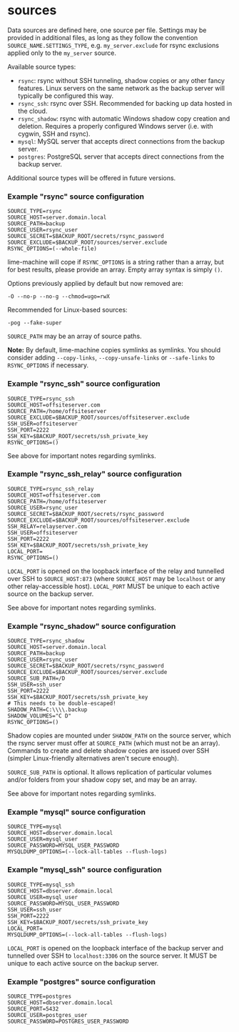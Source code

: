 # sources

Data sources are defined here, one source per file. Settings may be provided in additional files, as long as they follow the convention `SOURCE_NAME.SETTINGS_TYPE`, e.g. `my_server.exclude` for rsync exclusions applied only to the `my_server` source.

Available source types:

* `rsync`: rsync without SSH tunneling, shadow copies or any other fancy features. Linux servers on the same network as the backup server will typically be configured this way.
* `rsync_ssh`: rsync over SSH. Recommended for backing up data hosted in the cloud.
* `rsync_shadow`: rsync with automatic Windows shadow copy creation and deletion. Requires a properly configured Windows server (i.e. with cygwin, SSH and rsync).
* `mysql`: MySQL server that accepts direct connections from the backup server.
* `postgres`: PostgreSQL server that accepts direct connections from the backup server.

Additional source types will be offered in future versions.

### Example "rsync" source configuration

    SOURCE_TYPE=rsync
    SOURCE_HOST=server.domain.local
    SOURCE_PATH=backup
    SOURCE_USER=rsync_user
    SOURCE_SECRET=$BACKUP_ROOT/secrets/rsync_password
    SOURCE_EXCLUDE=$BACKUP_ROOT/sources/server.exclude
    RSYNC_OPTIONS=(--whole-file)

lime-machine will cope if `RSYNC_OPTIONS` is a string rather than a array, but for best results, please provide an array. Empty array syntax is simply `()`.

Options previously applied by default but now removed are:

    -O --no-p --no-g --chmod=ugo=rwX

Recommended for Linux-based sources:

    -pog --fake-super

`SOURCE_PATH` may be an array of source paths.

**Note:** By default, lime-machine copies symlinks as symlinks. You should consider adding `--copy-links`, `--copy-unsafe-links` or `--safe-links` to `RSYNC_OPTIONS` if necessary.

### Example "rsync_ssh" source configuration

    SOURCE_TYPE=rsync_ssh
    SOURCE_HOST=offsiteserver.com
    SOURCE_PATH=/home/offsiteserver
    SOURCE_EXCLUDE=$BACKUP_ROOT/sources/offsiteserver.exclude
    SSH_USER=offsiteserver
    SSH_PORT=2222
    SSH_KEY=$BACKUP_ROOT/secrets/ssh_private_key
    RSYNC_OPTIONS=()

See above for important notes regarding symlinks.

### Example "rsync_ssh_relay" source configuration

    SOURCE_TYPE=rsync_ssh_relay
    SOURCE_HOST=offsiteserver.com
    SOURCE_PATH=/home/offsiteserver
    SOURCE_USER=rsync_user
    SOURCE_SECRET=$BACKUP_ROOT/secrets/rsync_password
    SOURCE_EXCLUDE=$BACKUP_ROOT/sources/offsiteserver.exclude
    SSH_RELAY=relayserver.com
    SSH_USER=offsiteserver
    SSH_PORT=2222
    SSH_KEY=$BACKUP_ROOT/secrets/ssh_private_key
    LOCAL_PORT=
    RSYNC_OPTIONS=()

`LOCAL_PORT` is opened on the loopback interface of the relay and tunnelled over SSH to `SOURCE_HOST:873` (where `SOURCE_HOST` may be `localhost` or any other relay-accessible host). `LOCAL_PORT` MUST be unique to each active source on the backup server.

See above for important notes regarding symlinks.

### Example "rsync_shadow" source configuration

    SOURCE_TYPE=rsync_shadow
    SOURCE_HOST=server.domain.local
    SOURCE_PATH=backup
    SOURCE_USER=rsync_user
    SOURCE_SECRET=$BACKUP_ROOT/secrets/rsync_password
    SOURCE_EXCLUDE=$BACKUP_ROOT/sources/server.exclude
    SOURCE_SUB_PATH=/D
    SSH_USER=ssh_user
    SSH_PORT=2222
    SSH_KEY=$BACKUP_ROOT/secrets/ssh_private_key
    # This needs to be double-escaped!
    SHADOW_PATH=C:\\\\.backup
    SHADOW_VOLUMES="C D"
    RSYNC_OPTIONS=()

Shadow copies are mounted under `SHADOW_PATH` on the source server, which the rsync server must offer at `SOURCE_PATH` (which must not be an array). Commands to create and delete shadow copies are issued over SSH (simpler Linux-friendly alternatives aren't secure enough).

`SOURCE_SUB_PATH` is optional. It allows replication of particular volumes and/or folders from your shadow copy set, and may be an array.

See above for important notes regarding symlinks.

### Example "mysql" source configuration

    SOURCE_TYPE=mysql
    SOURCE_HOST=dbserver.domain.local
    SOURCE_USER=mysql_user
    SOURCE_PASSWORD=MYSQL_USER_PASSWORD
    MYSQLDUMP_OPTIONS=(--lock-all-tables --flush-logs)

### Example "mysql_ssh" source configuration

    SOURCE_TYPE=mysql_ssh
    SOURCE_HOST=dbserver.domain.local
    SOURCE_USER=mysql_user
    SOURCE_PASSWORD=MYSQL_USER_PASSWORD
    SSH_USER=ssh_user
    SSH_PORT=2222
    SSH_KEY=$BACKUP_ROOT/secrets/ssh_private_key
    LOCAL_PORT=
    MYSQLDUMP_OPTIONS=(--lock-all-tables --flush-logs)

`LOCAL_PORT` is opened on the loopback interface of the backup server and tunnelled over SSH to `localhost:3306` on the source server. It MUST be unique to each active source on the backup server.

### Example "postgres" source configuration

    SOURCE_TYPE=postgres
    SOURCE_HOST=dbserver.domain.local
    SOURCE_PORT=5432
    SOURCE_USER=postgres_user
    SOURCE_PASSWORD=POSTGRES_USER_PASSWORD

